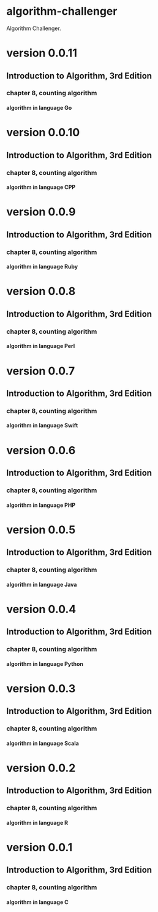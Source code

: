 # algorithm-challenger
Algorithm Challenger.

# version 0.0.11
## Introduction to Algorithm, 3rd Edition
### chapter 8, counting algorithm
#### algorithm in language Go

# version 0.0.10
## Introduction to Algorithm, 3rd Edition
### chapter 8, counting algorithm
#### algorithm in language CPP

# version 0.0.9
## Introduction to Algorithm, 3rd Edition
### chapter 8, counting algorithm
#### algorithm in language Ruby

# version 0.0.8
## Introduction to Algorithm, 3rd Edition
### chapter 8, counting algorithm
#### algorithm in language Perl

# version 0.0.7
## Introduction to Algorithm, 3rd Edition
### chapter 8, counting algorithm
#### algorithm in language Swift

# version 0.0.6
## Introduction to Algorithm, 3rd Edition
### chapter 8, counting algorithm
#### algorithm in language PHP

# version 0.0.5
## Introduction to Algorithm, 3rd Edition
### chapter 8, counting algorithm
#### algorithm in language Java

# version 0.0.4
## Introduction to Algorithm, 3rd Edition
### chapter 8, counting algorithm
#### algorithm in language Python

# version 0.0.3
## Introduction to Algorithm, 3rd Edition
### chapter 8, counting algorithm
#### algorithm in language Scala

# version 0.0.2
## Introduction to Algorithm, 3rd Edition
### chapter 8, counting algorithm
#### algorithm in language R

# version 0.0.1
## Introduction to Algorithm, 3rd Edition
### chapter 8, counting algorithm
#### algorithm in language C
